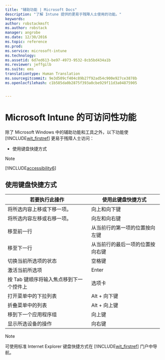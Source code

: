 ```yaml
---
title: "辅助功能 | Microsoft Docs"
description: "了解 Intune 提供的更易于残障人士使用的功能。"
keywords: 
author: robstackmsft
ms.author: robstack
manager: angrobe
ms.date: 12/30/2016
ms.topic: reference
ms.prod: 
ms.service: microsoft-intune
ms.technology: 
ms.assetid: 6d7ed613-be97-4973-9532-8cb5bd434a1b
ms.reviewer: jeffgilb
ms.suite: ems
translationtype: Human Translation
ms.sourcegitcommit: 9e3d509cf404c89b27f92ad54c900e927ce3878b
ms.openlocfilehash: c1b585da0b2875f393a0cbe929f11d3a04875905


---
```


# <a name="accessibility-features-of-microsoft-intune"></a>Microsoft Intune 的可访问性功能
除了 Microsoft Windows 中的辅助功能和工具之外，以下功能使 [!INCLUDE[wit_firstref](./includes/wit_firstref_md.md)] 更易于残障人士访问：

-   使用键盘快捷方式

> [!NOTE]
> [!INCLUDE[accessibility6](./includes/accessibility6_md.md)]

## <a name="using-keyboard-shortcuts"></a>使用键盘快捷方式

|若要执行此操作|使用此键盘快捷方式|
|--------------|------------------------------|
|将所选内容上移或下移一项。|向上和向下键|
|将所选内容左移或右移一项。|向左和向右键|
|移至前一行|从当前行的第一项的位置按向左键|
|移至下一行|从当前行的最后一项的位置按向右键|
|切换当前所选项的状态|空格键|
|激活当前所选项|Enter|
|按 Tab 键顺序将输入焦点移到下一个控件上|选项卡|
|打开菜单中的下拉列表|Alt + 向下键|
|折叠菜单中的列表|Alt + 向上键|
|移到下一个应用程序组|向上键|
|显示所选设备的操作|向右键|
> [!NOTE]
> 可使用标准 Internet Explorer 键盘快捷方式在 [!INCLUDE[wit_firstref](./includes/wit_firstref_md.md)] 门户中导航。



<!--HONumber=Dec16_HO5-->


